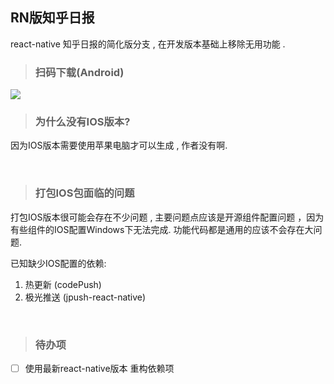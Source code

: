 ## RN版知乎日报

 react-native 知乎日报的简化版分支 , 在开发版本基础上移除无用功能 .

>### 扫码下载(Android)

<img src='https://github.com/liganghui/react-native-zhihuDaily/blob/simple/doc/qrCode.png'/>

>### 为什么没有IOS版本?
  
  因为IOS版本需要使用苹果电脑才可以生成 , 作者没有啊.


<br/>

> ### 打包IOS包面临的问题
  
  打包IOS版本很可能会存在不少问题 , 主要问题点应该是开源组件配置问题 ，因为有些组件的IOS配置Windows下无法完成.
  功能代码都是通用的应该不会存在大问题.

  已知缺少IOS配置的依赖:

1. 热更新  (codePush)
2. 极光推送 (jpush-react-native)
<br/>

> ### 待办项 

- [ ] 使用最新react-native版本 重构依赖项 
